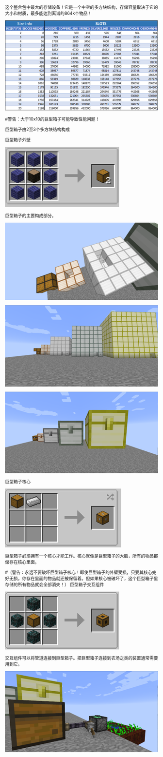 这个整合包中最大的存储设备！它是一个中空的多方块结构，存储容量取决于它的大小和材质，最多能达到离谱的864k个物品！

![Zarchyar#3407制作的巨型箱子存储容量的导图非常棒！](zarchyarexcel2.png)

#警告：大于10x10的巨型箱子可能导致性能问题！

巨型箱子由2至3个多方块结构构成

巨型箱子外壁

![巨型箱子外壁配方](collosalchestrecipe.png)

巨型箱子的主要构成部分。

![大于2x2的巨型箱子内部必须是中空的](hollowcollosalchest.png)

![由于缺失了一个方块而无法形成的巨型箱子](unformedcollosalchest.png)

![已形成的巨型箱子](formedcollosalchest.png)

巨型箱子核心

![巨型箱子核心合成配方](collosalchestcore.png)

巨型箱子必须拥有一个核心才能工作。核心就像是巨型箱子的大脑，所有的物品都储存在核心里面。

#（警告：永远不要破坏巨型箱子核心！即使巨型箱子的外壁受损，只要其核心完好无损，你存在里面的物品就还被保留着。但如果核心被破坏了，这个巨型箱子里存储的所有物品就会全部消失！）
巨型箱子交互组件

![巨型箱子交互组件配方](collosalchestinterface.png)

交互组件可以将管道连接到巨型箱子。把巨型箱子连接到农场之类的装置通常需要用到它。

![例如，这是一个用巨型箱子来存储小麦和种子的自动麦田](collosalchestfarm.png)

